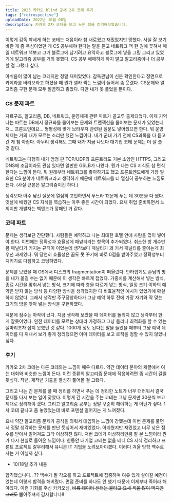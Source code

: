 ```yaml
---
title: 2023 카카오 blind 공채 2차 코테 후기
tags: ["retrospective"]
uploadDate: 2022년 10월 08일
description: 카카오 2차 코테를 보고 느낀 점을 정리해보았습니다.
---
```


이렇게 감독 빡세게 하는 코테는 처음이라 참 새로웠고 재밌었지만 망했다. 사실 잘 보기 바란 게 좀 욕심이었던 게 CS 공부해야 한다는 말을 듣고 네트워크 책 한 권에 꽂혀서 매일 네트워크 책보고 그거 블로그에 남기려고 요약하고 블로그에 넣을 그림 그리고 있었기에 알고리즘 공부를 거의 못했다. CS 공부 애매하게 하지 말고 알고리즘이나 더 공부할 걸 그랬나 싶다.

아쉬움이 많이 남는 코테지만 정말 재미있었다. 감독관님이 신분 확인한다고 정면으로 카메라를 바라보라고 하셨을 때 뭔가 셀카 찍는 느낌이 들어서 좀 웃겼다. CS문제와 알고리즘 구현 문제 모두 깔끔하고 좋았다. 다만 내가 못 풀었을 뿐이다.

### CS 문제 파트

자료구조, 알고리즘, DB, 네트워크, 운영체제 관련 파트가 골고루 출제되었다. 이제 기억나는 파트는 DB에서 정규화를 물어보는 문제와 트랜잭션을 물어보는 문제가 있었는데 저... 프론트인데요... 형평성에 맞게 브라우저 관련된 질문도 넣어줬으면 한다. 뭐 운영체제는 거의 내가 모르는 소리만 했던 느낌이다. 내가 군대 가기 전에 CS과목을 다 듣고 간 게 참 아쉽다. 아무리 생각해도 그때 내가 지금 나보다 대기업 코테 문제는 더 잘 풀 것 같다.

네트워크는 다행히 내가 엄청 판 TCP/UDP와 프론트라도 기본 소양인 HTTPS, 그리고 DNS에 조금이라도 관심 있다면 알만한 GSLB가 나왔다. 뭔가 나는 CS 지식도 참 편식한다는 느낌이 든다. 뭐 원래부터 네트워크를 좋아하기도 했고 프론트엔드에게 가장 필요한 CS 분야가 네트워크라고 생각하기 때문에 네트워크를 더 열심히 공부하는 느낌도 든다. (사실 근본은 알고리즘이긴 하다.)

생각보다 아주 낯선 질문에 열심히 고민하면서 푸느라 12문제 푸는 데 30분을 다 썼다. 옛날에 배웠던 CS 지식을 복습하는 아주 좋은 시간이 되었다. 요새 취업 준비하면서 느끼지만 개발자는 벡엔드가 깡패인 거 같다.

### 코테 파트

문제는 생각보단 간단했다. 사람들은 예약하고 나는 최대한 호텔 안에 사람을 많이 넣어야 한다. 이번에는 정확성과 효율성에 패넡티라는 항목이 추가되었다. 취소한 방 개수만큼 패널티가 커지는 규칙이 이었는데 생각보다 패널티가 꽤 커서 패널티를 줄이는게 최우선 과제였다. 뭐 당연히 효율성은 꿈도 못 꾸기에 바로 0점을 받아주었고 정확성부터 지키기로 다짐하고 코딩하였다.

문제를 보았을 때 OS에서 디스크의 fragmentation이 떠올랐다. 안타깝게도 손님의 방을 내가 옮길 수는 없기 때문에 이 생각은 빠르게 접었다. 가중치를 계산해서 넣는 방식, 종료 시간을 맞춰서 넣는 방식, 크기에 따라 층을 다르게 넣는 방식, 일정 크기 이하의 예약은 받지 않는 방식 등 다양한 방식을 생각했지만 다 비효율적인 예시가 있었기에 확실하지 않았다. 그래서 생각만 주구장창하다가 그냥 예약 하루 전에 가장 자기와 딱 맞는 크기의 방을 찾아 넣는 방식을 구현하였다.

덕분에 점수는 아작이 났다. 지금 생각해 보았을 때 데이터를 돌리지 않고 생각부터 한 게 잘못이었다. 완전 데이터를 모르는 상태라 가정하고 그냥 돌리니 최적화를 할 수 있는 실마리조차 잡지 못했던 것 같다. 1000개 정도 된다는 말을 들었을 때부터 그냥 예약 데이터를 다 꺼내서 보기 좋게 정리했으면 아마 데이터를 보고 로직을 정할 수 있지 않았나 싶다.

### 후기

카카오 2차 코테는 다른 코테와는 느낌이 매우 다르다. 약간 데이터 분야의 캐글에서 여는 대회와 비슷한 느낌이 든다. 이런 종류의 알고리즘 문제에 적응하려면 좀 시간이 걸릴 듯싶다. 작년, 재작년 기출을 열심히 풀어볼 걸 그랬다.

그리고 나는 긴 문제를 풀 때 정리를 하면서 푸는 데 정리한 노트가 너무 더러워서 결국 문제를 다시 보는 일이 잦았다. 이렇게 긴 시간을 주는 코테는 그냥 문제만 30분씩 보고 제대로 정리해야 겠다. 그리고 알고리즘 공부는 정말 꾸준히 해야하는 게 아닌가 싶다. 1차 코테 끝나고 좀 놓았었는데 바로 포텐셜 떨어지는 게 느껴졌다.

요새 약간 알고리즘 문제가 공식을 외워서 대입하는 느낌이 강했는데 이번 문제를 풀면서 정말 생각하는 문제를 만난 듯싶어서 재미있었다. 아쉬웠지만 재밌었고 너무 낮은 점수를 받아서 떨어져도 그닥 이상하진 않다. 저번 코테가 이상하리만큼 잘 본 느낌이라 뭔가 다시 현실로 돌아온 느낌이다. 한동안 대기업 코테는 없을 테니 CS 지식 정리하고 프론트 프로젝트 갈무리해서 유니콘 IT 기업을 노려보아야겠다. 이러다 겨울 방학 백수로 사는 거 아닐까 싶다.

- 10/18일 추가 내용

합격했습니다.. ?? 백수가 될 각오를 하고 프로젝트에 집중하며 여유 있게 살아갈 예정이었는데 이렇게 합격을 해버렸다. 면접 준비를 하나도 안 했기 때문에 이제부터 죽어라 해야겠다. 이런 기회를 주신 카카오님, <del>비록 데이터 센터는 불타고 요새 욕을 많이 먹지만 그래도</del> 뽑아주셔서 감사합니다!!
